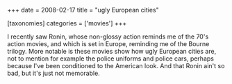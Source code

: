 +++
date = 2008-02-17
title = "ugly European cities"

[taxonomies]
categories = ['movies']
+++

I recently saw Ronin, whose non-glossy action reminds me of the 70's
action movies, and which is set in Europe, reminding me of the Bourne
trilogy. More notable is these movies show how ugly European cities are,
not to mention for example the police uniforms and police cars, perhaps
because I've been conditioned to the American look. And that Ronin
ain't so bad, but it's just not memorable.
